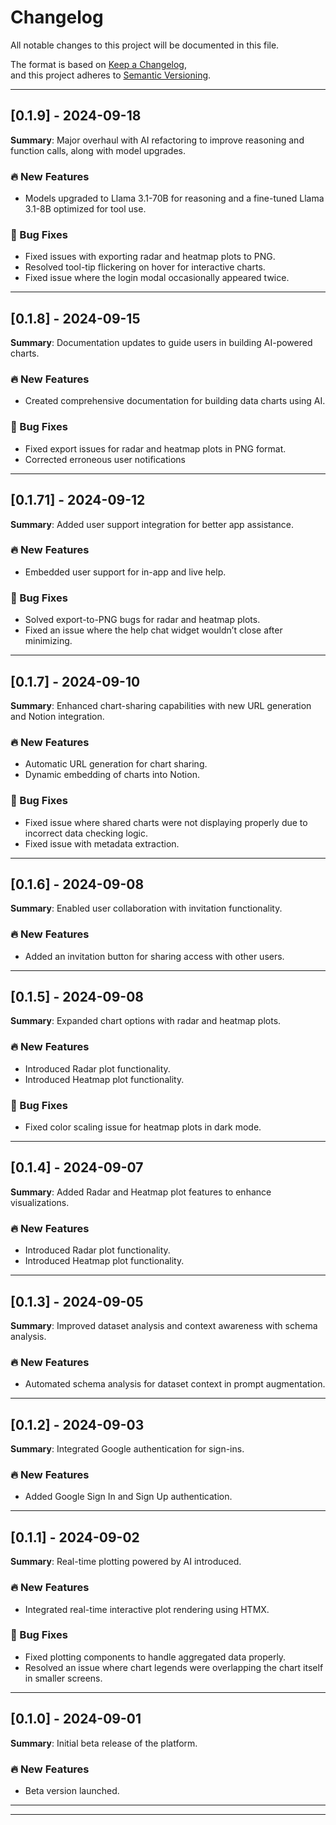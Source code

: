 
# Changelog

All notable changes to this project will be documented in this file.

The format is based on [Keep a Changelog](https://keepachangelog.com/en/1.0.0/),  
and this project adheres to [Semantic Versioning](https://semver.org/spec/v2.0.0.html).

---

## [0.1.9] - 2024-09-18  
**Summary**: Major overhaul with AI refactoring to improve reasoning and function calls, along with model upgrades.

### 🔥 New Features  
- Models upgraded to Llama 3.1-70B for reasoning and a fine-tuned Llama 3.1-8B optimized for tool use.

### 🐛 Bug Fixes  
- Fixed issues with exporting radar and heatmap plots to PNG.  
- Resolved tool-tip flickering on hover for interactive charts.  
- Fixed issue where the login modal occasionally appeared twice.

---

## [0.1.8] - 2024-09-15  
**Summary**: Documentation updates to guide users in building AI-powered charts.

### 🔥 New Features  
- Created comprehensive documentation for building data charts using AI.

### 🐛 Bug Fixes  
- Fixed export issues for radar and heatmap plots in PNG format.  
- Corrected erroneous user notifications 

---

## [0.1.71] - 2024-09-12  
**Summary**: Added user support integration for better app assistance.

### 🔥 New Features  
- Embedded user support for in-app and live help.

### 🐛 Bug Fixes  
- Solved export-to-PNG bugs for radar and heatmap plots.  
- Fixed an issue where the help chat widget wouldn’t close after minimizing.

---

## [0.1.7] - 2024-09-10  
**Summary**: Enhanced chart-sharing capabilities with new URL generation and Notion integration.

### 🔥 New Features  
- Automatic URL generation for chart sharing.  
- Dynamic embedding of charts into Notion.

### 🐛 Bug Fixes  
- Fixed issue where shared charts were not displaying properly due to incorrect data checking logic.
- Fixed issue with metadata extraction.

---

## [0.1.6] - 2024-09-08  
**Summary**: Enabled user collaboration with invitation functionality.

### 🔥 New Features  
- Added an invitation button for sharing access with other users.

---

## [0.1.5] - 2024-09-08  
**Summary**: Expanded chart options with radar and heatmap plots.

### 🔥 New Features  
- Introduced Radar plot functionality.  
- Introduced Heatmap plot functionality.

### 🐛 Bug Fixes  
- Fixed color scaling issue for heatmap plots in dark mode.

---

## [0.1.4] - 2024-09-07  
**Summary**: Added Radar and Heatmap plot features to enhance visualizations.

### 🔥 New Features  
- Introduced Radar plot functionality.  
- Introduced Heatmap plot functionality.

---

## [0.1.3] - 2024-09-05  
**Summary**: Improved dataset analysis and context awareness with schema analysis.

### 🔥 New Features  
- Automated schema analysis for dataset context in prompt augmentation.

---

## [0.1.2] - 2024-09-03  
**Summary**: Integrated Google authentication for sign-ins.

### 🔥 New Features  
- Added Google Sign In and Sign Up authentication.

---

## [0.1.1] - 2024-09-02  
**Summary**: Real-time plotting powered by AI introduced.

### 🔥 New Features  
- Integrated real-time interactive plot rendering using HTMX.

### 🐛 Bug Fixes  
- Fixed plotting components to handle aggregated data properly.  
- Resolved an issue where chart legends were overlapping the chart itself in smaller screens.

---

## [0.1.0] - 2024-09-01  
**Summary**: Initial beta release of the platform.

### 🔥 New Features  
- Beta version launched.

---

[Unreleased]: https://github.com/username/repository/compare/v1.0.0...HEAD  
[1.0.0]: https://github.com/username/repository/compare/v0.9.0...v1.0.0  
[0.9.0]: https://github.com/username/repository/releases/tag/v0.9.0  

---
